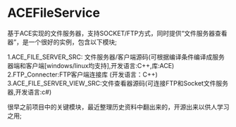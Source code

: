 # ACEFileService
基于ACE实现的文件服务器，支持SOCKET/FTP方式，同时提供“文件服务器查看器”，是一个很好的实例，包含以下模块;

1.ACE_FILE_SERVER_SRC: 文件服务器/客户端源码(可根据编译条件编译成服务器端和客户端[windows/linux均支持],开发语言:C++,库:ACE)
2.FTP_Connecter:FTP客户端连接库 (开发语言：C++)
3.ACE_FILE_SERVER_VIEW_SRC:文件查看器源码(可连接FTP和Socket文件服务器,开发语言:c#)

很早之前项目中的关键模块，最近整理历史资料中翻出来的，开源出来以供人学习之用;
